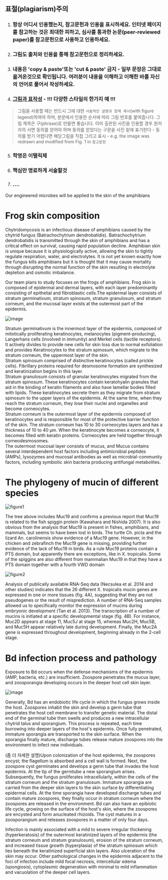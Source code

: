 ## 표절(plagiarism)주의
1. ### 항상 어디서 인용했는지, 참고문헌과 인용을 표시하세요. 인터넷 페이지를 참고하는 것은 최대한 피하고, 심사를 통과한 논문(peer-reviewed paper)를 참고문헌으로 사용하고 인용하세요.
2. ### 그림도 출처와 인용을 통해 참고문헌으로 정리하세요.
3. ### 내용은 'copy & paste'또는 'cut & paste' 금지 - 일부 문장은 그대로 옮겨온것으로 확인됩니다. 여러분이 내용을 이해하고 이해한 바를 자신의 언어로 풀어서 작성하세요.
4. ### [그림과 표작성](https://www.enago.co.kr/academy/tips-for-writing-legends-of-tables-and-figures/) - !!! 다양한 스타일의 한가지 예 !!!
> 그림을 사용할 때는 반드시 그에 대한 `서술적인 설명과 함께 제시`(with figure legend)하여야 하며, 본문에서 인용한 순서에 따라 그림 번호를 붙여줍니다. 그림 제목은 구(phrase)로 만들면 좋습니다.
> 이미 출판된 사진을 인용할 경우 원저자의 서면 동의를 얻어야 하며 동의를 얻었다는 구문을 사진 밑에 표기한다 - 동의를 받기 어렵다면 해당그림을 직접 그리고 표시 - e.g. the image was redrawn and modified from Fig. 1 in `참고문헌`
5. ### 학명은 이탤릭체
6. ### 핵심만 명료하게 서술할것
7. ### ....


Our engineered microbes will be applied to the skin of the amphibians

# Frog skin composition 
Chytridomycosis is an infectious disease of amphibians caused by the chytrid fungus (Batrachochytrium dendrobatidis). Batrachochytrium dendrobatidis is transmitted through the skin of amphibians and has a critical effect on survival, causing rapid population decline. Amphibian skin is unique because it is physiologically active, allowing the skin to tightly regulate respiration, water, and electrolytes. It is not yet known exactly how the fungus kills amphibians but it is thought that it may cause mortality through disrupting the normal function of the skin resulting in electrolyte depletion and osmotic imbalance.

Our team plans to study focuses on the frogs of amphibians. Frog skin is composed of epidermal and dermal layers, with each layer predominantly consisting of epithelial and fibroblastic cells.The epidermal layer consists of stratum germinativum, stratum spinosum, stratum granulosum, and stratum corneum, and the mucosal layer exists at the outermost part of the epidermis.

![image](https://www.frontiersin.org/files/Articles/433806/fimmu-09-03128-HTML/image_m/fimmu-09-03128-g001.jpg)

Stratum germinativum is the innermost layer of the epidermis, composed of mitotically proliferating keratinocytes, melanocytes (pigment-producing), Langerhans cells (involved in immunity) and Merkel cells (tactile receptors). It actively divides to provide new cells for skin loss due to normal exfoliation and provides Keratinocytes to the stratum spinosum, which migrate to the stratum corneum, the uppermost layer of the skin.
<br/>Stratum spinosum comprised of distinctive keratinocytes (called prickle cells). Fibrillary proteins required for desmosome formation are synthesized and keratinization begins in this layer.
<br/>Stratum granulosum consists of granular keratinocytes migrated from the stratum spinosum. These keratinocytes contain keratohyalin granules that aid in the binding of keratin filaments and also have lamellar bodies filled with lipids. These keratinocytes secrete them as they migrate from stratum spinosum to the upper layers of the epidermis. At the same time, when they reach the stratum corneum, they lose their nuclei and organelles and become corneocytes.
<br/>Stratum corneum is the outermost layer of the epidermis composed of keratinocytes and is responsible for most of the protective barrier function of the skin. The stratum corneum has 10 to 30 corneocytes layers and has a thickness of 10 to 40 μm. When the keratinocyte becomes a corneocyte, it becomes filled with keratin proteins. Corneocytes are held together through corneodesmosomes. 
<br/>The outermost mucosal layer consists of mucus, and Mucus contains several interdependent host factors including antimicrobial peptides (AMPs), lysozymes and mucosal antibodies as well as microbial-community factors, including symbiotic skin bacteria producing antifungal metabolites.

# The phylogeny of mucin of different species

![figure1](https://user-images.githubusercontent.com/67305580/134638647-b6f131b7-ae03-4389-b686-909e9f9ca6fa.PNG)

The tree above includes Muc19 and confirms a previous report that Muc19 is related to the fish spiggin protein (Kawahara and Nishida 2007). It is also obvious from the analysis that Muc19 is present in fishes, amphibians, and mammals, but seems to have been lost in birds. The turtle Ch. picta and the lizard An. carolinensis show evidence of a Muc19 gene. However, in the chicken and zebrafinch the Muc19 gene is missing, providing further evidence of the lack of Muc19 in birds. As a rule Muc19 proteins contain a PTS domain, but apparently there are exceptions, like in X. tropicalis. Some of the spiggins are also different from mammalian Muc19 in that they have a PTS domain together with a fourth VWD domain

![figure2](https://user-images.githubusercontent.com/67305580/134638658-d70eb3bd-5a04-4018-aaf6-f91bf676da60.PNG)

Analysis of publically available RNA-Seq data (Necsulea et al. 2014 and other studies) indicates that the 26 different X. tropicalis mucin genes are expressed in one or more tissues (fig. 4A), suggesting that they are not pseudogenes or the result of misprediction. A number of RNA-Seq samples allowed us to specifically monitor the expression of mucins during embryonic development (Tan et al. 2013). The transcription of a number of mucins is initiated at a specific developmental stage (fig. 4B). For instance, Muc2D appears at stage 11, Muc5J at stage 15, whereas Muc2H, Muc5B, and Muc5H appear relatively late during development. Finally, the Muc2A gene is expressed throughout development, beginning already in the 2-cell stage.

#  Bd infection process and pathology

Exposure to Bd occurs when the defense mechanisms of the epidermis (AMP, bacteria, etc.) are insufficient. Zoospore penetrates the mucus layer, and zoosporangia developing occurs in the deeper host cell skin layer.

![image](http://revistabionatura.com/images/2021.06.01.28-Figure1.png)

Generally, Bd has an endobiotic life cycle in which the fungus grows inside the host. Zoospores inhabit the skin and develop a germ tube that penetrates the host cell membrane to transfer genetic material. The distal end of the germinal tube then swells and produces a new intracellular chytrid talus and sporangium. This process is repeated, each time burrowing into deeper layers of the host's epidermis. Once fully penetrated, immature sporangia are transported to the skin surface. When the sporangia finally mature, discharge tubes release mature zoospores into the environment to infect new individuals. 

(좀 더 자세한 설명)Upon colonization of the host epidermis, the zoospores encyst; the flagellum is absorbed and a cell wall is formed. Next, the zoospore cyst germinates and develops a germ tube that invades the host epidermis. At the tip of the germtube a new sporangium arises. Subsequently, the fungus proliferates intracellularly, within the cells of the stratum corneum and the stratum granulosum. Immature sporangia are carried from the deeper skin layers to the skin surface by differentiating epidermal cells. At the time sporangia have developed discharge tubes and contain mature zoospores, they finally occur in stratum corneum where the zoospores are released in the environment.
Bd can also have an epibiotic life cycle, growing on the surface of the host's skin, where the zoospores are encysted and form anucleated rhizoids. The cyst matures in a zoosporangium and releases zoospores in a matter of only four days. 

Infection is mainly associated with a mild to severe irregular thickening (hyperkeratosis) of the outermost keratinized layers of the epidermis (the stratum corneum and stratum granulosum), erosion of the stratum corneum, and increased tissue growth (hyperplasia) of the stratum spinosum which lies beneath the keratinized superficial skin layers.
Also ulceration of the skin may occur. Other pathological changes in the epidermis adjacent to the foci of infection include mild focal necrosis, intercellular edema (spongiosis), cytoplasmic degeneration with minimal to mild inflammation and vacuolation of the deeper cell layers.

